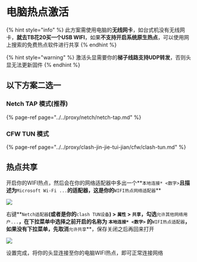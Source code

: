 # 电脑热点激活

{% hint style="info" %}
此方案需使用电脑的**无线网卡**，如台式机没有无线网卡，**就去TB花20买一个USB WIFI**，如果**不支持开启系统原生热点**，可以使用网上搜索的免费热点软件进行共享
{% endhint %}

{% hint style="warning" %}
激活头显需要你的**梯子线路支持UDP转发**，否则头显无法更新固件
{% endhint %}

## **以下方案二选一**

### Netch TAP 模式\(推荐\)

{% page-ref page="../../proxy/netch/netch-tap.md" %}

### CFW TUN 模式

{% page-ref page="../../proxy/clash-jin-jie-tui-jian/cfw/clash-tun.md" %}

## 热点共享

开启你的WIFI热点，然后会在你的网络适配器中多出一个**`本地连接* <数字>`**且描述为**`Microsoft Wi-Fi ...`**的适配器，这是你的**`WIFI热点网络适配器`**

![](https://cdn.jsdelivr.net/gh/EYW-015/Oculus-guide-China/img/clash/clash9.png)

右键**`Netch适配器`**\(或者是你的**`clash TUN设备`**\) **&gt; `属性` &gt; `共享`**，勾选**`允许其他网络用户...`**，在下拉菜单中选择之前开启的名称为 **`本地连接* <数字>`** 的**`WIFI热点适配器`**，如果没有下拉菜单，先取消**`允许共享`**，保存关闭之后再回来打开

![](https://cdn.jsdelivr.net/gh/EYW-015/Oculus-guide-China/img/clash/clash10.png)

设置完成，将你的头显连接至你的电脑WIFI热点，即可正常连接网络

